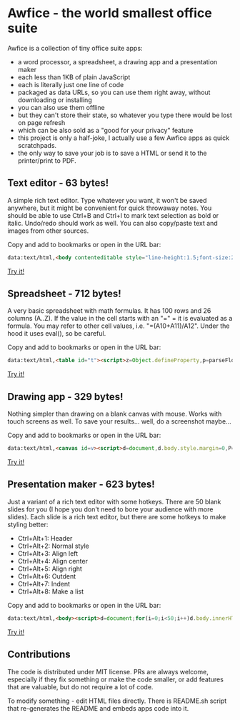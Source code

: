 # Awfice - the world smallest office suite

Awfice is a collection of tiny office suite apps:

* a word processor, a spreadsheet, a drawing app and a presentation maker
* each less than 1KB of plain JavaScript
* each is literally just one line of code
* packaged as data URLs, so you can use them right away, without downloading or installing
* you can also use them offline
* but they can't store their state, so whatever you type there would be lost on page refresh
* which can be also sold as a "good for your privacy" feature
* this project is only a half-joke, I actually use a few Awfice apps as quick scratchpads.
* the only way to save your job is to save a HTML or send it to the printer/print to PDF.

## Text editor - 63 bytes!

A simple rich text editor. Type whatever you want, it won't be saved anywhere, but it might be convenient for quick throwaway notes. You should be able to use Ctrl+B and Ctrl+I to mark text selection as bold or italic. Undo/redo should work as well. You can also copy/paste text and images from other sources.

Copy and add to bookmarks or open in the URL bar:

```html
data:text/html,<body contenteditable style="line-height:1.5;font-size:20px">

```

[Try it!](https://htmlpreview.github.io/?https://github.com/zserge/awfice/blob/main/edit.html)

## Spreadsheet - 712 bytes!

A very basic spreadsheet with math formulas. It has 100 rows and 26 columns (A..Z). If the value in the cell starts with an "=" = it is evaluated as a formula. You may refer to other cell values, i.e. "=(A10+A11)/A12". Under the hood it uses eval(), so be careful.

Copy and add to bookmarks or open in the URL bar:

```html
data:text/html,<table id="t"><script>z=Object.defineProperty,p=parseFloat;for(I=[],D={},C={},q=_=>I.forEach(e=>{try{e.value=D[e.id]}catch(e){}}),t.style.borderCollapse="collapse",i=0;i<101;i++)for(r=t.insertRow(-1),j=0;j<27;j++)c=String.fromCharCode(65+j-1),d=r.insertCell(-1),d.style.border="1px solid gray",d.style.textAlign="right",d.innerHTML=i?j?"":i:c,i*j&&I.push(d.appendChild((f=>(f.id=c+i,f.style.border="none",f.style.width="4rem",f.style.textAlign="right",f.onfocus=e=>f.value=C[f.id]||"",f.onblur=e=>{C[f.id]=f.value,q()},get=_=>{v=C[f.id]||"";if("="!=v.charAt(0))return isNaN(p(v))?v:p(v);with(D)return eval(v.slice(1))},a={get},z(D,f.id,a),z(D,f.id.toLowerCase(),a),f))(document.createElement("input"))))</script>
```

[Try it!](https://htmlpreview.github.io/?https://github.com/zserge/awfice/blob/main/calc.html)

## Drawing app - 329 bytes!

Nothing simpler than drawing on a blank canvas with mouse. Works with touch screens as well. To save your results... well, do a screenshot maybe...

Copy and add to bookmarks or open in the URL bar:

```html
data:text/html,<canvas id=v><script>d=document,d.body.style.margin=0,P="onpointer",c=v.getContext("2d"),v.width=innerWidth,v.height=innerHeight,c.lineWidth=2,f=0,d[P+"down"]=e=>{f=e.pointerId+1;e.preventDefault();c.beginPath();c.moveTo(e.x,e.y)};d[P+"move"]=e=>{f==e.pointerId+1&&c.lineTo(e.x,e.y);c.stroke()},d[P+"up"]=_=>f=0</script></canvas>
```

[Try it!](https://htmlpreview.github.io/?https://github.com/zserge/awfice/blob/main/draw.html)

## Presentation maker - 623 bytes!

Just a variant of a rich text editor with some hotkeys. There are 50 blank slides for you (I hope you don't need to bore your audience with more slides). Each slide is a rich text editor, but there are some hotkeys to make styling better:

* Ctrl+Alt+1: Header
* Ctrl+Alt+2: Normal style
* Ctrl+Alt+3: Align left
* Ctrl+Alt+4: Align center
* Ctrl+Alt+5: Align right
* Ctrl+Alt+6: Outdent
* Ctrl+Alt+7: Indent
* Ctrl+Alt+8: Make a list

Copy and add to bookmarks or open in the URL bar:

```html
data:text/html,<body><script>d=document;for(i=0;i<50;i++)d.body.innerHTML+='<div style="position:relative;width:90%;padding-top:60%;margin:5%;border:1px solid silver;page-break-after:always;"><div contenteditable style=outline:none;position:absolute;right:10%;bottom:10%;left:10%;top:10%;font-size:5vmin>';d.querySelectorAll("div>div").forEach(e=>e.onkeydown=e=>{n=e.ctrlKey&&e.altKey&&e.keyCode-49,f="formatBlock",j="justify",x=[f,f,j+"Left",j+"Center",j+"Right","outdent","indent","insertUnorderedList"][n],y=["<h1>","<div>"][n],x&&d.execCommand(x,!1,y)})</script><style>@page{size:6in 8in landscape}@media print{*{border:0 !important}}
```

[Try it!](https://htmlpreview.github.io/?https://github.com/zserge/awfice/blob/main/beam.html)

## Contributions

The code is distributed under MIT license. PRs are always welcome, especially if they fix something or make the code smaller, or add features that are valuable, but do not require a lot of code.

To modify something - edit HTML files directly. There is README.sh script that re-generates the README and embeds apps code into it.
